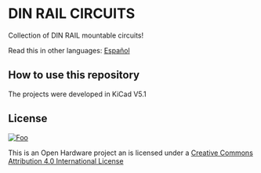 # DIN RAIL CIRCUITS

Collection of DIN RAIL mountable circuits!

Read this in other languages: [Español](docs/README.es.md)
## How to use this repository

The projects were developed in KiCad V5.1

## License
[![Foo](https://i.creativecommons.org/1/by/4.0/88x31.png)](https://creativecommons.org/licenses/by/4.0/)

This is an Open Hardware project an is licensed under a [Creative Commons Attribution 4.0 International License](https://creativecommons.org/licenses/by/4.0/)
